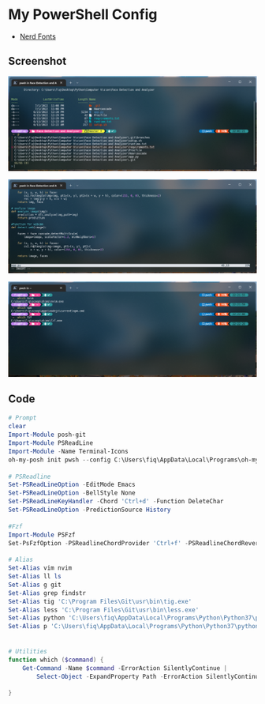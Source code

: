 # My PowerShell Config
- [Nerd Fonts](https://www.nerdfonts.com/)


## Screenshot
![alt tag](https://github.com/fiqgant/My-PowerShell-Config/blob/main/Images/SS_1.png)

![alt tag](https://github.com/fiqgant/My-PowerShell-Config/blob/main/Images/SS_2.png)

![alt tag](https://github.com/fiqgant/My-PowerShell-Config/blob/main/Images/SS_3.png)


## Code

``` Powershell
# Prompt
clear
Import-Module posh-git
Import-Module PSReadLine
Import-Module -Name Terminal-Icons
oh-my-posh init pwsh --config C:\Users\fiq\AppData\Local\Programs\oh-my-posh\themes/cloud-native-azure.omp.json | Invoke-Expression

# PSReadline
Set-PSReadLineOption -EditMode Emacs
Set-PSReadLineOption -BellStyle None
Set-PSReadLineKeyHandler -Chord 'Ctrl+d' -Function DeleteChar
Set-PSReadLineOption -PredictionSource History

#Fzf
Import-Module PSFzf
Set-PsFzfOption -PSReadlineChordProvider 'Ctrl+f' -PSReadlineChordReverseHistory 'Ctrl+r'

# Alias
Set-Alias vim nvim
Set-Alias ll ls
Set-Alias g git
Set-Alias grep findstr
Set-Alias tig 'C:\Program Files\Git\usr\bin\tig.exe'
Set-Alias less 'C:\Program Files\Git\usr\bin\less.exe'
Set-Alias python 'C:\Users\fiq\AppData\Local\Programs\Python\Python37\python.exe'
Set-Alias p 'C:\Users\fiq\AppData\Local\Programs\Python\Python37\python.exe'


# Utilities
function which ($command) {
    Get-Command -Name $command -ErrorAction SilentlyContinue |
        Select-Object -ExpandProperty Path -ErrorAction SilentlyContinue
    
}
